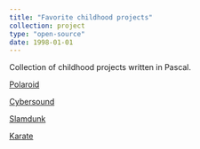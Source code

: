 ```yaml
---
title: "Favorite childhood projects"
collection: project
type: "open-source"
date: 1998-01-01
---
```


Collection of childhood projects written in Pascal.

[Polaroid](https://github.com/blaisetine/polaroid)

[Cybersound](https://github.com/blaisetine/cybersound)

[Slamdunk](https://github.com/blaisetine/slamdunk)

[Karate](https://github.com/blaisetine/karate)